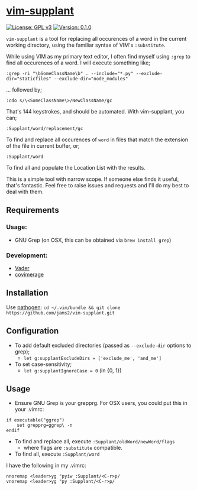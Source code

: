 # [vim-supplant](https://github.com/jams2/vim-supplant)

[![License: GPL v3](https://img.shields.io/badge/License-GPLv3-blue.svg)](https://www.gnu.org/licenses/gpl-3.0)
[![Version: 0.1.0](https://img.shields.io/badge/version-0.1.0-brightgreen.svg)](https://github.com/jams2/vim-super-substitute)


`vim-supplant` is a tool for replacing all occurences of a word in the current working directory, using the familiar syntax of VIM's `:substitute`.


While using VIM as my primary text editor, I often find myself using `:grep` to find all occurences of a word. I will execute something like;


`:grep -ri "\bSomeClassName\b" . --include="*.py" --exclude-dir="staticfiles" --exclude-dir="node_modules"`


... followed by;


`:cdo s/\<SomeClassName\>/NewClassName/gc`


That's 144 keystrokes, and should be automated. With vim-supplant, you can;

```
:Supplant/word/replacement/gc
```

To find and replace all occurences of `word` in files that match the extension of the file in current buffer, or;

```
:Supplant/word
```

To find all and populate the Location List with the results.


This is a simple tool with narrow scope. If someone else finds it useful, that's fantastic. Feel free to raise issues and requests and I'll do my best to deal with them.



## Requirements

### Usage:
- GNU Grep (on OSX, this can be obtained via `brew install grep`)

### Development:
- [Vader](https://github.com/junegunn/vader.vim)
- [covimerage](https://github.com/Vimjas/covimerage)


## Installation

Use [pathogen](https://github.com/tpope/vim-pathogen): `cd ~/.vim/bundle && git clone https://github.com/jams2/vim-supplant.git`


## Configuration

- To add default excluded directories (passed as `--exclude-dir` options to grep);
    - `let g:supplantExcludeDirs = ['exclude_me', 'and_me']`
- To set case-sensitivity;
    - `let g:supplantIgnoreCase = 0` (in {0, 1})


## Usage

- Ensure GNU Grep is your grepprg. For OSX users, you could put this in your .vimrc:
```
if executable("ggrep")
    set grepprg=ggrep\ -n
endif
```
- To find and replace all, execute `:Supplant/oldWord/newWord/flags`
    - where flags are `:substitute` compatible.
- To find all, execute `:Supplant/word`


I have the following in my .vimrc:
```
nnoremap <leader>yg "pyiw :Supplant/<C-r>p/
vnoremap <leader>yg "py :Supplant/<C-r>p/
```
